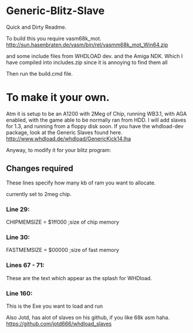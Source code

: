# Generic-Blitz-Slave
 
Quick and Dirty Readme.

To build this you require vasm68k_mot.
http://sun.hasenbraten.de/vasm/bin/rel/vasmm68k_mot_Win64.zip

and some include files from WHDLOAD dev.
and the Amiga NDK.
Which I have compiled into includes.zip since it is annoying to find them all

Then run the build.cmd file.

# To make it your own.
Atm it is setup to be an A1200 with 2Meg of Chip, running WB3.1, with AGA enabled, with the game able to be normally ran from HDD.
I will add slaves for 1.3, and running from a floppy disk soon.
If you have the whdload-dev package, look at the Generic Slaves found here.
http://www.whdload.de/whdload/GenericKick14.lha

Anyway, to modify it for your blitz program:
## Changes required
These lines specify how many kb of ram you want to allocate.

currently set to 2meg chip.

### Line 29:
CHIPMEMSIZE	= $1ff000	;size of chip memory

### Line 30:
FASTMEMSIZE	= $00000	;size of fast memory

### Lines 67 - 71:
These are the text which appear as the splash for WHDload.

### Line 160:
This is the Exe you want to load and run

Also Jotd, has alot of slaves on his github, if you like 68k asm haha.
https://github.com/jotd666/whdload_slaves
